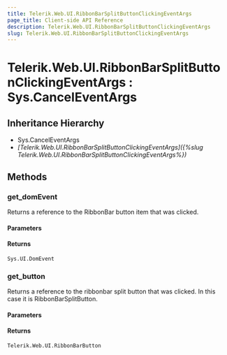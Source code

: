 ```yaml
---
title: Telerik.Web.UI.RibbonBarSplitButtonClickingEventArgs
page_title: Client-side API Reference
description: Telerik.Web.UI.RibbonBarSplitButtonClickingEventArgs
slug: Telerik.Web.UI.RibbonBarSplitButtonClickingEventArgs
---
```


# Telerik.Web.UI.RibbonBarSplitButtonClickingEventArgs : Sys.CancelEventArgs

## Inheritance Hierarchy

* Sys.CancelEventArgs
* *[Telerik.Web.UI.RibbonBarSplitButtonClickingEventArgs]({%slug Telerik.Web.UI.RibbonBarSplitButtonClickingEventArgs%})*

## Methods

### get_domEvent

Returns a reference to the RibbonBar button item that was clicked.

#### Parameters

#### Returns

`Sys.UI.DomEvent` 

### get_button

Returns a reference to the ribbonbar split button that was clicked. In this case it is RibbonBarSplitButton. 

#### Parameters

#### Returns

`Telerik.Web.UI.RibbonBarButton`